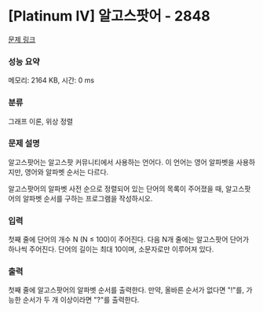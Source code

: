 # [Platinum IV] 알고스팟어 - 2848 

[문제 링크](https://www.acmicpc.net/problem/2848) 

### 성능 요약

메모리: 2164 KB, 시간: 0 ms

### 분류

그래프 이론, 위상 정렬

### 문제 설명

<p>알고스팟어는 알고스팟 커뮤니티에서 사용하는 언어다. 이 언어는 영어 알파벳을 사용하지만, 영어와 알파벳 순서는 다르다.</p>

<p>알고스팟어의 알파벳 사전 순으로 정렬되어 있는 단어의 목록이 주어졌을 때, 알고스팟어의 알파벳 순서를 구하는 프로그램을 작성하시오.</p>

### 입력 

 <p>첫째 줄에 단어의 개수 N (N ≤ 100)이 주어진다. 다음 N개 줄에는 알고스팟어 단어가 하나씩 주어진다. 단어의 길이는 최대 10이며, 소문자로만 이루어져 있다.</p>

### 출력 

 <p>첫째 줄에 알고스팟어의 알파벳 순서를 출력한다. 만약, 올바른 순서가 없다면 "!"를, 가능한 순서가 두 개 이상이라면 "?"를 출력한다.</p>

